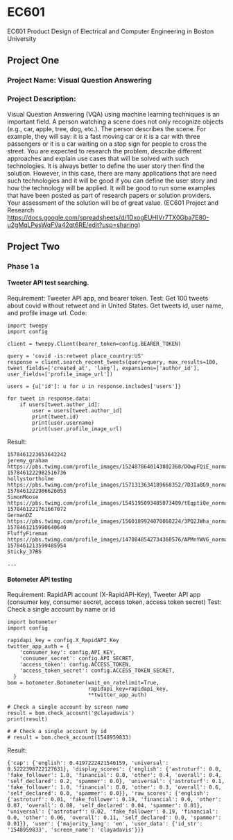 # EC601
EC601 Product Design of Electrical and Computer Engineering in Boston University

## Project One
### Project Name: Visual Question Answering
### Project Description:

Visual Question Answering (VQA) using machine learning techniques is an important field.  A person watching a scene does not only recognize objects (e.g., car, apple, tree, dog, etc.).  The person describes the scene.  For example, they will say:  it is a fast moving car or it is a car with three passengers or it is a car waiting on a stop sign for people to cross the street.
You are expected to research the problem, describe different approaches and explain use cases that will be solved with such technologies.  It is always better to define the user story then find the solution.  However, in this case, there are many applications that are need such technologies and it will be good if you can define the user story and how the technology will be applied.
It will be good to run some examples that have been posted as part of research papers or solution providers.  Your assessment of the solution will be of great value.
(EC601 Project and Research https://docs.google.com/spreadsheets/d/1DxogEUHIVr7TX0Gba7E80-u2gMqLPesWqFVa42qt6RE/edit?usp=sharing)


## Project Two
### Phase 1 a

#### Tweeter API test searching. 
Requirement: Tweeter API app, and bearer token. 
Test: Get 100 tweets about covid without retweet and in United States. Get tweets id, user name, and profile image url.
Code:
```
import tweepy
import config

client = tweepy.Client(bearer_token=config.BEARER_TOKEN)

query = 'covid -is:retweet place_country:US'
response = client.search_recent_tweets(query=query, max_results=100, tweet_fields=['created_at', 'lang'], expansions=['author_id'], user_fields=['profile_image_url'])

users = {u['id']: u for u in response.includes['users']}

for tweet in response.data:
    if users[tweet.author_id]:
        user = users[tweet.author_id]
        print(tweet.id)
        print(user.username)
        print(user.profile_image_url)
```
Result:
```
1578461223653642242
jeremy_graham
https://pbs.twimg.com/profile_images/1524878640143802368/DOwpFQiE_normal.jpg
1578461222982516736
hollystortholme
https://pbs.twimg.com/profile_images/1571313634189668352/7D3Ia8G9_normal.jpg
1578461222906626053
SimonMoose
https://pbs.twimg.com/profile_images/1545195093405073409/tEqptiQe_normal.jpg
1578461221761667072
GermanDZ
https://pbs.twimg.com/profile_images/1560189924070068224/3PQ2JWha_normal.jpg
1578461215990640640
FluffyFireman
https://pbs.twimg.com/profile_images/1470848542734360576/APMnYWVG_normal.jpg
1578461213599485954
Sticky_37BS

...

```

#### Botometer API testing
Requirement: RapidAPI account (X-RapidAPI-Key), Tweeter API app (consumer key, consumer secret, access token, access token secret)
Test: Check a single account by name or id
```
import botometer
import config

rapidapi_key = config.X_RapidAPI_Key
twitter_app_auth = {
    'consumer_key': config.API_KEY,
    'consumer_secret': config.API_SECRET,
    'access_token': config.ACCESS_TOKEN,
    'access_token_secret': config.ACCESS_TOKEN_SECRET,
  }
bom = botometer.Botometer(wait_on_ratelimit=True,
                          rapidapi_key=rapidapi_key,
                          **twitter_app_auth)

# Check a single account by screen name
result = bom.check_account('@clayadavis')
print(result)

# # Check a single account by id
# result = bom.check_account(1548959833)
```
Result:
```
{'cap': {'english': 0.4197222421546159, 'universal': 0.5222398722127631}, 'display_scores': {'english': {'astroturf': 0.0, 'fake_follower': 1.0, 'financial': 0.0, 'other': 0.4, 'overall': 0.4, 'self_declared': 0.2, 'spammer': 0.0}, 'universal': {'astroturf': 0.1, 'fake_follower': 1.0, 'financial': 0.0, 'other': 0.3, 'overall': 0.6, 'self_declared': 0.0, 'spammer': 0.0}}, 'raw_scores': {'english': {'astroturf': 0.01, 'fake_follower': 0.19, 'financial': 0.0, 'other': 0.07, 'overall': 0.08, 'self_declared': 0.04, 'spammer': 0.01}, 'universal': {'astroturf': 0.02, 'fake_follower': 0.19, 'financial': 0.0, 'other': 0.06, 'overall': 0.11, 'self_declared': 0.0, 'spammer': 0.01}}, 'user': {'majority_lang': 'en', 'user_data': {'id_str': '1548959833', 'screen_name': 'clayadavis'}}}

```
